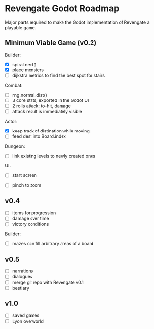 Revengate Godot Roadmap
=======================

Major parts required to make the Godot implementation of Revengate a playable game.

## Minimum Viable Game (v0.2)

Builder:
- [x] spiral.next()
- [x] place monsters
- [ ] dijkstra metrics to find the best spot for stairs

Combat:
- [ ] rng.normal_dist()
- [ ] 3 core stats, exported in the Godot UI
- [ ] 2 rolls attack: to-hit, damage
- [ ] attack result is immediately visible

Actor:
- [x] keep track of distination while moving
- [ ] feed dest into Board.index

Dungeon:
- [ ] link existing levels to newly created ones

UI:
- [ ] start screen
- [ ] pinch to zoom


## v0.4
- [ ] items for progression
- [ ] damage over time
- [ ] victory conditions

Builder:
- [ ] mazes can fill arbitrary areas of a board


## v0.5
- [ ] narrations
- [ ] dialogues
- [ ] merge git repo with Revengate v0.1
- [ ] bestiary

## v1.0
- [ ] saved games
- [ ] Lyon overworld
